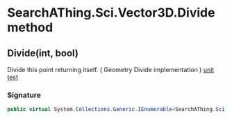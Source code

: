 # SearchAThing.Sci.Vector3D.Divide method
## Divide(int, bool)
Divide this point returning itself.
            ( Geometry Divide implementation )
            [unit test](/test/Vector3D/Vector3DTest_0002.cs)

### Signature
```csharp
public virtual System.Collections.Generic.IEnumerable<SearchAThing.Sci.Vector3D> Divide(int cnt, bool include_endpoints = False)
```
